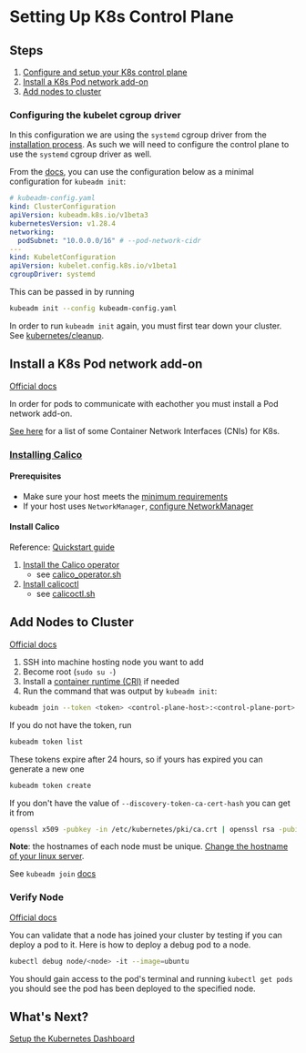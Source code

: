 # Setting Up K8s Control Plane

## Steps

1. [Configure and setup your K8s control plane](#configuring-the-kubelet-cgroup-driver)
2. [Install a K8s Pod network add-on](#install-a-k8s-pod-network-add-on)
3. [Add nodes to cluster](#add-nodes-to-cluster)

### Configuring the kubelet cgroup driver

In this configuration we are using the `systemd` cgroup driver from the [installation process](../installation/README.md). As such we will need to configure the control plane to use the `systemd` cgroup driver as well.

From the [docs](https://kubernetes.io/docs/tasks/administer-cluster/kubeadm/configure-cgroup-driver/#configuring-the-kubelet-cgroup-driver), you can use the configuration below as a minimal configuration for `kubeadm init`:

```yaml
# kubeadm-config.yaml
kind: ClusterConfiguration
apiVersion: kubeadm.k8s.io/v1beta3
kubernetesVersion: v1.28.4
networking:
  podSubnet: "10.0.0.0/16" # --pod-network-cidr
---
kind: KubeletConfiguration
apiVersion: kubelet.config.k8s.io/v1beta1
cgroupDriver: systemd
```

This can be passed in by running

```bash
kubeadm init --config kubeadm-config.yaml
```

In order to run `kubeadm init` again, you must first tear down your cluster. See [kubernetes/cleanup](../../cleanup/README.md).

## Install a K8s Pod network add-on

[Official docs](https://kubernetes.io/docs/setup/production-environment/tools/kubeadm/create-cluster-kubeadm/#pod-network)

In order for pods to communicate with eachother you must install a Pod network add-on.

[See here](https://kubernetes.io/docs/concepts/cluster-administration/addons/#networking-and-network-policy) for a list of some Container Network Interfaces (CNIs) for K8s.

### [Installing Calico](https://docs.tigera.io/calico/latest/getting-started/kubernetes/self-managed-onprem/onpremises)

#### Prerequisites

- Make sure your host meets the [minimum requirements](https://docs.tigera.io/calico/latest/getting-started/kubernetes/quickstart#before-you-begin)
- If your host uses `NetworkManager`, [configure NetworkManager](https://docs.tigera.io/calico/latest/operations/troubleshoot/troubleshooting#configure-networkmanager)

#### Install Calico

Reference: [Quickstart guide](https://docs.tigera.io/calico/latest/getting-started/kubernetes/quickstart)

1. [Install the Calico operator](https://docs.tigera.io/calico/latest/getting-started/kubernetes/self-managed-onprem/onpremises)
   - see [calico_operator.sh](scripts/calico_operator.sh)
2. [Install calicoctl](https://docs.tigera.io/calico/latest/operations/calicoctl/install)
   - see [calicoctl.sh](scripts/calicoctl.sh)

## Add Nodes to Cluster

[Official docs](https://kubernetes.io/docs/setup/production-environment/tools/kubeadm/create-cluster-kubeadm/#join-nodes)

1. SSH into machine hosting node you want to add
2. Become root (`sudo su -`)
3. Install a [container runtime (CRI)](../installation/README.md#steps) if needed
4. Run the command that was output by `kubeadm init`:

```bash
kubeadm join --token <token> <control-plane-host>:<control-plane-port> --discovery-token-ca-cert-hash sha256:<hash>
```

If you do not have the token, run

```bash
kubeadm token list
```

These tokens expire after 24 hours, so if yours has expired you can generate a new one

```bash
kubeadm token create
```

If you don't have the value of `--discovery-token-ca-cert-hash` you can get it from

```bash
openssl x509 -pubkey -in /etc/kubernetes/pki/ca.crt | openssl rsa -pubin -outform der 2>/dev/null | openssl dgst -sha256 -hex | sed 's/^.* //'
```

**Note**: the hostnames of each node must be unique. [Change the hostname of your linux server](https://www.cyberciti.biz/faq/ubuntu-change-hostname-command/).

See `kubeadm join` [docs](https://kubernetes.io/docs/reference/setup-tools/kubeadm/kubeadm-join/)

### Verify Node

[Official docs](https://kubernetes.io/docs/tasks/debug/debug-cluster/kubectl-node-debug/#debugging-a-node-using-kubectl-debug-node)

You can validate that a node has joined your cluster by testing if you can deploy a pod to it. Here is how to deploy a debug pod to a node.

```bash
kubectl debug node/<node> -it --image=ubuntu
```

You should gain access to the pod's terminal and running `kubectl get pods` you should see the pod has been deployed to the specified node.

## What's Next?

[Setup the Kubernetes Dashboard](../gui/README.md)
